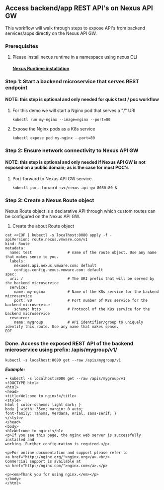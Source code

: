 ## Access backend/app REST API's on Nexus API GW

This workflow will walk through steps to expose API's from backend services/apps directly on the Nexus API GW.

### Prerequisites

1. Please install nexus runtime in a namespace using nexus CLI

   #### **[Nexus Runtime installation](Playground-SockShop-Install-Datamodel.md#install-nexus-runtime)**

### Step 1: Start a backend microservice that serves REST endpoint

#### NOTE: this step is optional and only needed for quick test / poc workflow

1. For this demo we will start a Nginx pod that serves a "/" URI
    ```
    kubectl run my-nginx --image=nginx --port=80
    ```

2. Expose the Nginx pods as a K8s service
    ```
    kubectl expose pod my-nginx --port=80
    ```

### Step 2: Ensure network connectivity to Nexus API GW

#### NOTE: this step is optional and only needed if Nexus API GW is not exposed on a public domain; as is the case for most POC's

1. Port-forward to Nexus API GW service.
    ```
    kubectl port-forward svc/nexus-api-gw 8080:80 &
    ```

### Step 3: Create a Nexus Route object

Nexus Route object is a declarative API through which custom routes can be configured on the Nexus API GW.

1. Create the about Route object
```
cat <<EOF | kubectl -s localhost:8080 apply -f -
apiVersion: route.nexus.vmware.com/v1
kind: Route
metadata:
  name: test                # name of the route object. Use any name that makes sense to you.
  labels:
    nexuses.api.nexus.vmware.com: default
    configs.config.nexus.vmware.com: default
spec:
  uri: /                    # The URI prefix that will be served by the backend microservice
  service:
    name: my-nginx          # Name of the K8s service for the backend microservice
    port: 80                # Port number of K8s service for the backend microservice
    scheme: http            # Protocol of the K8s service for the backend microservice
  resource:
    name: mygroup           # API identifier/group to uniquely identify this route. Use any name that makes sense.
EOF
```

### Done. Access the exposed REST API of the backend microservice using prefix: /apis/mygroup/v1/

```
kubectl -s localhost:8080 get --raw /apis/mygroup/v1
```

***Example:***
```
➜ kubectl -s localhost:8080 get --raw /apis/mygroup/v1
<!DOCTYPE html>
<html>
<head>
<title>Welcome to nginx!</title>
<style>
html { color-scheme: light dark; }
body { width: 35em; margin: 0 auto;
font-family: Tahoma, Verdana, Arial, sans-serif; }
</style>
</head>
<body>
<h1>Welcome to nginx!</h1>
<p>If you see this page, the nginx web server is successfully installed and
working. Further configuration is required.</p>

<p>For online documentation and support please refer to
<a href="http://nginx.org/">nginx.org</a>.<br/>
Commercial support is available at
<a href="http://nginx.com/">nginx.com</a>.</p>

<p><em>Thank you for using nginx.</em></p>
</body>
</html>
```
